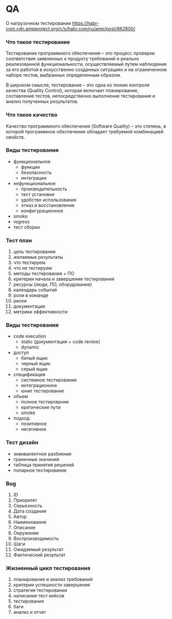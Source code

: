 # QA

О нагрузочном тестировании https://habr-com.cdn.ampproject.org/c/s/habr.com/ru/amp/post/662800/

### Что такое тестирование
Тестирование программного обеспечения – это процесс проверки соответствия заявленных к продукту требований 
и реально реализованной функциональности, осуществляемый путем наблюдения за его работой в искусственно 
созданных ситуациях и на ограниченном наборе тестов, выбранных определенным образом.

В широком смысле, тестирование – это одна из техник контроля качества (Quality Control),
которая включает планирование, составление тестов, непосредственно выполнение тестирования и анализ полученных результатов.

### Что такое качество
Качество программного обеспечения (Software Quality) – это степень, в которой программное 
обеспечение обладает требуемой комбинацией свойств.

### Виды тестирования
- функциональное
  - функции
  - безопасность
  - интеграции
- нефункциональное
  - производительность
  - тест установки
  - удобство использования
  - отказ и восстановление
  - конфигурационное
- smoke
- regress
- тест сборки

### Тест план
1. цель тестирования
2. желаемые результаты
3. что тестируем
4. что не тестируем
5. методы тестирования + ПО
6. критерии начала и завершения тестирования
7. ресурсы (люди, ПО, оборудование)
8. календарь событий
9. роли в команде
10. риски
11. документация
12. метрики эффективности

### Виды тестирования
- code execution
  - static (документация + code review)
  - dynamic
- доступ
  - белый ящик
  - черный ящик
  - серый ящик
- спецификация
  - системное тестирование
  - интеграционное
  - юнит тестирование
- объем
  - полное тестирование
  - критические пути
  - smoke
- подход
  - позитивное 
  - негативное

### Тест дизайн
- эквивалентное разбиение
- граничные значения
- таблица принятия решений
- попарное тестирование

### Bug
1. ID
2. Приоритет
3. Серьезность
4. Дата создания
5. Автор
6. Наименование
7. Описание
8. Окружение
9. Воспроизводимость
10. Шаги
11. Ожидаемый результат
12. Фактический результат

### Жизненный цикл тестирования
1. планирование и анализ требований
2. критерии успешности завершения
3. стратегия тестирования
4. написание тест кейсов
5. тестирование
6. баги
7. анализ и отчет